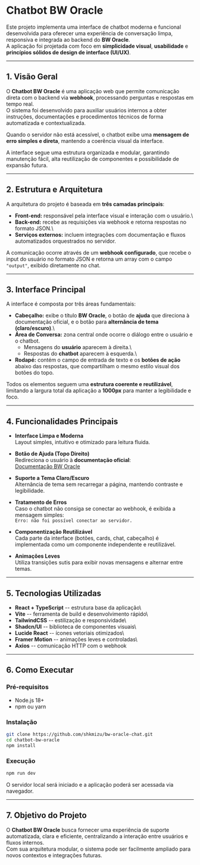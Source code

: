 # Chatbot BW Oracle

Este projeto implementa uma interface de chatbot moderna e funcional
desenvolvida para oferecer uma experiência de conversação limpa,
responsiva e integrada ao backend do **BW Oracle**.\
A aplicação foi projetada com foco em **simplicidade visual**,
**usabilidade** e **princípios sólidos de design de interface (UI/UX)**.

------------------------------------------------------------------------

## 1. Visão Geral

O **Chatbot BW Oracle** é uma aplicação web que permite comunicação
direta com o backend via **webhook**, processando perguntas e respostas
em tempo real.\
O sistema foi desenvolvido para auxiliar usuários internos a obter
instruções, documentações e procedimentos técnicos de forma automatizada
e contextualizada.

Quando o servidor não está acessível, o chatbot exibe uma **mensagem de
erro simples e direta**, mantendo a coerência visual da interface.

A interface segue uma estrutura organizada e modular, garantindo
manutenção fácil, alta reutilização de componentes e possibilidade de
expansão futura.

------------------------------------------------------------------------

## 2. Estrutura e Arquitetura

A arquitetura do projeto é baseada em **três camadas principais**:

-   **Front-end:** responsável pela interface visual e interação com o
    usuário.\
-   **Back-end:** recebe as requisições via webhook e retorna respostas
    no formato JSON.\
-   **Serviços externos:** incluem integrações com documentação e fluxos
    automatizados orquestrados no servidor.

A comunicação ocorre através de um **webhook configurado**, que recebe o
input do usuário no formato JSON e retorna um array com o campo
`"output"`, exibido diretamente no chat.

------------------------------------------------------------------------

## 3. Interface Principal

A interface é composta por três áreas fundamentais:

-   **Cabeçalho:** exibe o título **BW Oracle**, o botão de **ajuda**
    que direciona à documentação oficial, e o botão para **alternância
    de tema (claro/escuro)**.\
-   **Área de Conversa:** zona central onde ocorre o diálogo entre o
    usuário e o chatbot.
    -   Mensagens do **usuário** aparecem à direita.\
    -   Respostas do **chatbot** aparecem à esquerda.\
-   **Rodapé:** contém o campo de entrada de texto e os **botões de
    ação** abaixo das respostas, que compartilham o mesmo estilo visual
    dos botões do topo.

Todos os elementos seguem uma **estrutura coerente e reutilizável**,
limitando a largura total da aplicação a **1000px** para manter a
legibilidade e foco.

------------------------------------------------------------------------

## 4. Funcionalidades Principais

-   **Interface Limpa e Moderna**\
    Layout simples, intuitivo e otimizado para leitura fluida.

-   **Botão de Ajuda (Topo Direito)**\
    Redireciona o usuário à **documentação oficial**:\
    [Documentação BW
    Oracle](https://docs.google.com/document/d/1-oADp8KV-uubUdUZA4IHD-rMsxEkwPks/edit?usp=drive_link&ouid=115649894980612759848&rtpof=true&sd=true)

-   **Suporte a Tema Claro/Escuro**\
    Alternância de tema sem recarregar a página, mantendo contraste e
    legibilidade.

-   **Tratamento de Erros**\
    Caso o chatbot não consiga se conectar ao webhook, é exibida a
    mensagem simples:\
    `Erro: não foi possível conectar ao servidor.`

-   **Componentização Reutilizável**\
    Cada parte da interface (botões, cards, chat, cabeçalho) é
    implementada como um componente independente e reutilizável.

-   **Animações Leves**\
    Utiliza transições sutis para exibir novas mensagens e alternar
    entre temas.

------------------------------------------------------------------------

## 5. Tecnologias Utilizadas

-   **React + TypeScript** -- estrutura base da aplicação\
-   **Vite** -- ferramenta de build e desenvolvimento rápido\
-   **TailwindCSS** -- estilização e responsividade\
-   **Shadcn/UI** -- biblioteca de componentes visuais\
-   **Lucide React** -- ícones vetoriais otimizados\
-   **Framer Motion** -- animações leves e controladas\
-   **Axios** -- comunicação HTTP com o webhook

------------------------------------------------------------------------

## 6. Como Executar

### Pré-requisitos

-   Node.js 18+
-   npm ou yarn

### Instalação

``` bash
git clone https://github.com/shkmizu/bw-oracle-chat.git
cd chatbot-bw-oracle
npm install
```

### Execução

``` bash
npm run dev
```

O servidor local será iniciado e a aplicação poderá ser acessada via
navegador.

------------------------------------------------------------------------

## 7. Objetivo do Projeto

O **Chatbot BW Oracle** busca fornecer uma experiência de suporte
automatizada, clara e eficiente, centralizando a interação entre
usuários e fluxos internos.\
Com sua arquitetura modular, o sistema pode ser facilmente ampliado para
novos contextos e integrações futuras.
